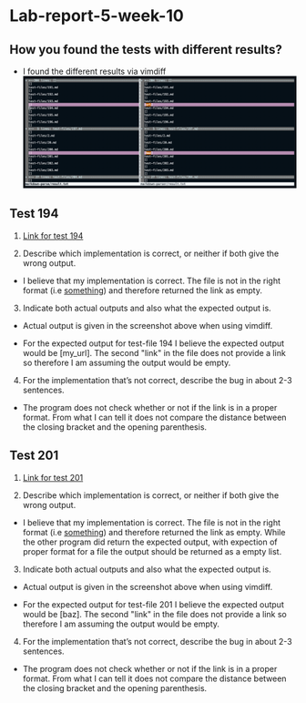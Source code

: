 # Lab-report-5-week-10

## How you found the tests with different results?
- I found the different results via vimdiff
![](Captures/Lab-reports/lab-report-5-week-10/vimdiff.png)

## Test 194

1. [Link for test 194](https://github.com/grantcoz/markdown-parse/blob/main/test-files/194.md)

2. Describe which implementation is correct, or neither if both give the wrong output.

- I believe that my implementation is correct. The file is not in the right format (i.e [something](something.com)) and therefore returned the link as empty.

3. Indicate both actual outputs and also what the expected output is.

- Actual output is given in the screenshot above when using vimdiff.

- For the expected output for test-file 194 I believe the expected output would be [my_url]. The second "link" in the file does not provide a link so therefore I am assuming the output would be empty.

4. For the implementation that’s not correct, describe the bug in about 2-3 sentences.

- The program does not check whether or not if the link is in a proper format. From what I can tell it does not compare the distance between the closing bracket and the opening parenthesis.


## Test 201

1. [Link for test 201](https://github.com/grantcoz/markdown-parse/blob/main/test-files/201.md)

2. Describe which implementation is correct, or neither if both give the wrong output.

- I believe that my implementation is correct. The file is not in the right format (i.e [something](something.com)) and therefore returned the link as empty. While the other program did return the expected output, with expection of proper format for a file the output should be returned as a empty list.

3. Indicate both actual outputs and also what the expected output is.

- Actual output is given in the screenshot above when using vimdiff.

- For the expected output for test-file 201 I believe the expected output would be [baz]. The second "link" in the file does not provide a link so therefore I am assuming the output would be empty.

4. For the implementation that’s not correct, describe the bug in about 2-3 sentences.

- The program does not check whether or not if the link is in a proper format. From what I can tell it does not compare the distance between the closing bracket and the opening parenthesis.